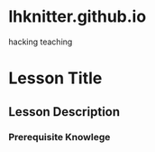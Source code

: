 # lhknitter.github.io
hacking teaching
# Lesson Title 
## Lesson Description
### Prerequisite Knowlege
